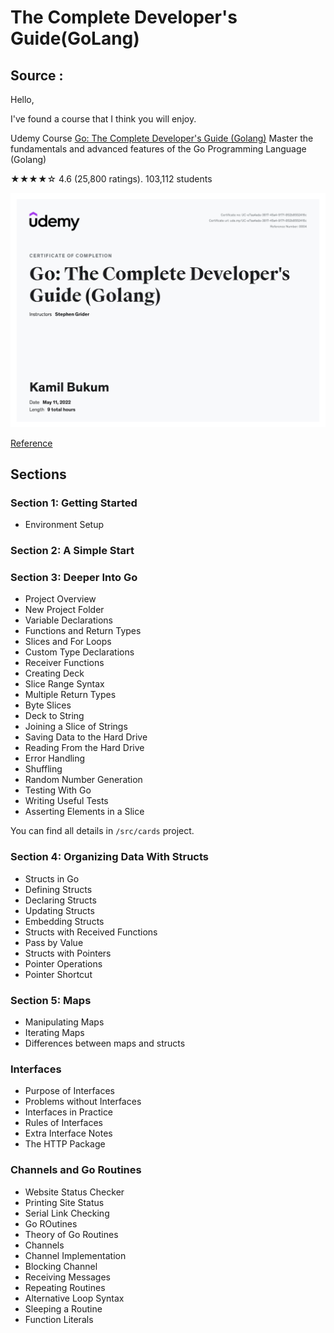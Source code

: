 # The Complete Developer's Guide(GoLang)

## Source :
Hello,

I've found a course that I think you will enjoy.

Udemy Course
[Go: The Complete Developer's Guide (Golang)](https://www.udemy.com/course/go-the-complete-developers-guide/)
Master the fundamentals and advanced features of the Go Programming Language (Golang)

★★★★☆ 4.6 (25,800 ratings). 103,112 students

![](./docs/certificate.jpeg)

[Reference](https://udemy.com/course/go-the-complete-developers-guide/learn)

## Sections

### Section 1: Getting Started
* Environment Setup
### Section 2: A Simple Start
### Section 3: Deeper Into Go
* Project Overview
* New Project Folder
* Variable Declarations
* Functions and Return Types
* Slices and For Loops
* Custom Type Declarations
* Receiver Functions
* Creating Deck
* Slice Range Syntax
* Multiple Return Types
* Byte Slices
* Deck to String
* Joining a Slice of Strings
* Saving Data to the Hard Drive
* Reading From the Hard Drive
* Error Handling
* Shuffling
* Random Number Generation
* Testing With Go
* Writing Useful Tests
* Asserting Elements in a Slice

You can find all details in `/src/cards` project. 
### Section 4: Organizing Data With Structs
* Structs in Go
* Defining Structs
* Declaring Structs
* Updating Structs
* Embedding Structs
* Structs with Received Functions
* Pass by Value
* Structs with Pointers
* Pointer Operations
* Pointer Shortcut
### Section 5: Maps
* Manipulating Maps
* Iterating Maps
* Differences between maps and structs
### Interfaces
* Purpose of Interfaces
* Problems without Interfaces
* Interfaces in Practice
* Rules of Interfaces
* Extra Interface Notes
* The HTTP Package
### Channels and Go Routines
* Website Status Checker
* Printing Site Status
* Serial Link Checking
* Go ROutines
* Theory of Go Routines
* Channels
* Channel Implementation
* Blocking Channel
* Receiving Messages
* Repeating Routines
* Alternative Loop Syntax
* Sleeping a Routine
* Function Literals


